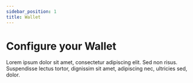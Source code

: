 ```yaml
---
sidebar_position: 1
title: Wallet
---
```


# Configure your Wallet

Lorem ipsum dolor sit amet, consectetur adipiscing elit. Sed non risus. Suspendisse lectus tortor, dignissim sit amet, adipiscing nec, ultricies sed, dolor.